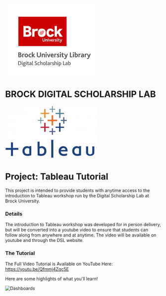 ![DSL Logo][dsllogo]

# BROCK DIGITAL SCHOLARSHIP LAB

![Tableau][tablogo]


# Project: Tableau Tutorial

This project is intended to provide students with anytime access to the introduction to Tableau workshop run by the Digital Scholarship Lab at Brock University.

### Details

The introduction to Tableau workshop was developed for in person delivery, but will be converted into a youtube video to ensure that students can follow along from anywhere and at anytime. The video will be available on youtube and through the DSL website.

### The Tutorial

The Full Video Tutorial is Available on YouTube Here: https://youtu.be/Qfmmj4Zqc5E

Here are some highlights of what you'll learn!

![Dashboards](assets/images/profitsdashboard.gif)


<!--- Please use reference style images so that it is easier to update pictures later --->

[dsllogo]: dsl_logo.png
[tablogo]: Tableau-logo.jpg
